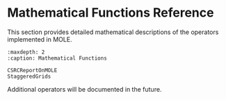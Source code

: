 # Mathematical Functions Reference

This section provides detailed mathematical descriptions of the operators implemented in MOLE.

```{toctree}
:maxdepth: 2
:caption: Mathematical Functions

CSRCReportOnMOLE
StaggeredGrids
```

Additional operators will be documented in the future. 
